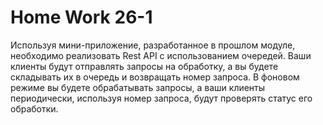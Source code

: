 # Home Work 26-1
Используя мини-приложение, разработанное в прошлом модуле, необходимо реализовать Rest API с использованием очередей. Ваши клиенты будут отправлять запросы на обработку, а вы будете складывать их в очередь и возвращать номер запроса. В фоновом режиме вы будете обрабатывать запросы, а ваши клиенты периодически, используя номер запроса, будут проверять статус его обработки.